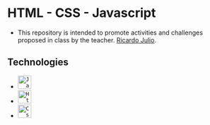 # HTML - CSS - Javascript
- This repository is intended to promote activities and challenges proposed in class by the teacher. <a href="https://github.com/ricardoej">Ricardo Julio<a/>.

## Technologies
- <code><img height="30" src="https://www.svgrepo.com/show/349419/javascript.svg" alt="Javascript"/></code>
- <code><img height="30" src="https://www.svgrepo.com/show/373669/html.svg" alt="Html"/></code>
- <code><img height="30" src="https://www.svgrepo.com/show/452185/css-3.svg" alt="Css"/></code>
